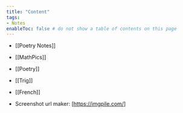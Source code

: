 ```yaml
---
title: "Content"
tags:
- Notes
enableToc: false # do not show a table of contents on this page
---
```


- [[Poetry Notes]]
- [[MathPics]]
- [[Poetry]]
- [[Trig]]
- [[French]]

- Screenshot url maker:
	[https://imgpile.com/]



